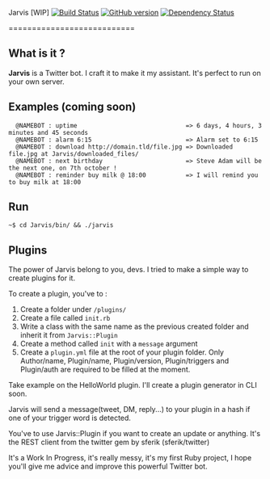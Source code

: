 Jarvis [WIP] [![Build Status](https://travis-ci.org/VictorBersy/Jarvis.png?branch=master)](https://travis-ci.org/VictorBersy/Jarvis) [![GitHub version](https://badge.fury.io/gh/VictorBersy%2FJarvis.png)](http://badge.fury.io/gh/VictorBersy%2FJarvis) [![Dependency Status](https://gemnasium.com/VictorBersy/Jarvis.png)](https://gemnasium.com/VictorBersy/Jarvis)

===========================

## What is it ?

**Jarvis** is a Twitter bot. I craft it to make it my assistant. It's perfect to run on your own server.

## Examples (coming soon)
```
  @NAMEBOT : uptime                              => 6 days, 4 hours, 3 minutes and 45 seconds
  @NAMEBOT : alarm 6:15                          => Alarm set to 6:15
  @NAMEBOT : download http://domain.tld/file.jpg => Downloaded file.jpg at Jarvis/downloaded_files/
  @NAMEBOT : next birthday                       => Steve Adam will be the next one, on 7th october !
  @NAMEBOT : reminder buy milk @ 18:00           => I will remind you to buy milk at 18:00
```
## Run

`~$ cd Jarvis/bin/ && ./jarvis`

## Plugins

The power of Jarvis belong to you, devs. I tried to make a simple way to create plugins for it.

To create a plugin, you've to :

1. Create a folder under `/plugins/`
2. Create a file called `init.rb`
3. Write a class with the same name as the previous created folder and inherit it from `Jarvis::Plugin`
4. Create a method called `init` with a `message` argument
5. Create a `plugin.yml` file at the root of your plugin folder. Only Author/name, Plugin/name, Plugin/version, Plugin/triggers and Plugin/auth are required to be filled at the moment.

Take example on the HelloWorld plugin. I'll create a plugin generator in CLI soon.

Jarvis will send a message(tweet, DM, reply...) to your plugin in a hash if one of your trigger word is detected.

You've to use Jarvis::Plugin if you want to create an update or anything. It's the REST client from the twitter gem by sferik (sferik/twitter)

It's a Work In Progress, it's really messy, it's my first Ruby project, I hope you'll give me advice and improve this powerful Twitter bot.
